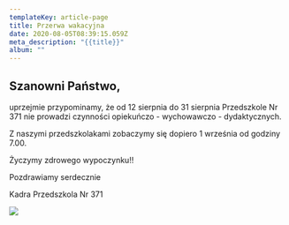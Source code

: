 ```yaml
---
templateKey: article-page
title: Przerwa wakacyjna
date: 2020-08-05T08:39:15.059Z
meta_description: "{{title}}"
album: ""
---
```

## Szanowni Państwo,

uprzejmie przypominamy, że od 12 sierpnia do 31 sierpnia Przedszkole Nr 371 nie prowadzi czynności opiekuńczo - wychowawczo - dydaktycznych.

Z naszymi przedszkolakami zobaczymy się dopiero 1 września od godziny 7.00.

Życzymy zdrowego wypoczynku!!

Pozdrawiamy serdecznie

Kadra Przedszkola Nr 371

![](https://res.cloudinary.com/przedszkole371/image/upload/f_auto,q_auto/c_fill,w_1200/v1596616907/c5b02rradpfzpunqchey.png)